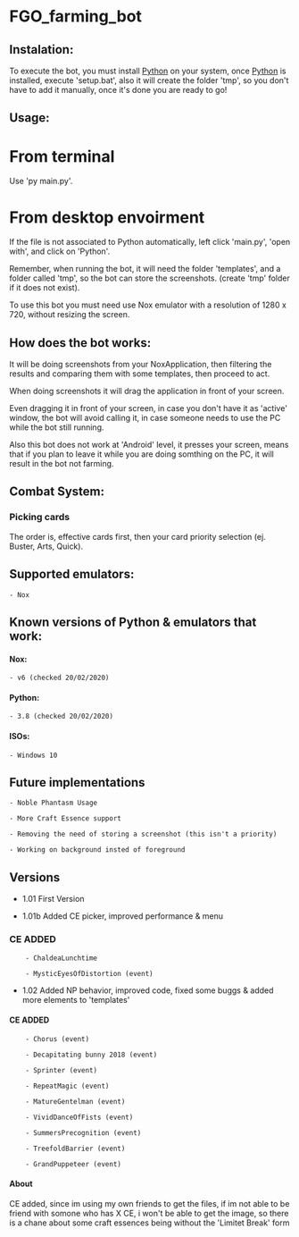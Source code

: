 # FGO_farming_bot


## Instalation:

To execute the bot, you must install [Python](https://www.python.org/downloads/) on your system, once [Python](https://www.python.org/downloads/) is installed, execute 'setup.bat', also it will create the folder 'tmp', so you don't have to add it manually, once it's done you are ready to go!


## Usage:

# From terminal

Use 'py main.py'.

# From desktop envoirment

If the file is not associated to Python automatically, left click 'main.py', 'open with', and click on 'Python'.

Remember, when running the bot, it will need the folder 'templates', and a folder called 'tmp', so the bot can store the screenshots. (create 'tmp' folder if it does not exist).

To use this bot you must need use Nox emulator with a resolution of 1280 x 720, without resizing the screen.


## How does the bot works:

It will be doing screenshots from your NoxApplication, then filtering the results and comparing them with some templates, then proceed to act.

When doing screenshots it will drag the application in front of your screen.

Even dragging it in front of your screen, in case you don't have it as 'active' window, the bot will avoid calling it, in case someone needs to use the PC while the bot still running.

Also this bot does not work at 'Android' level, it presses your screen, means that if you plan to leave it while you are doing somthing on the PC, it will result in the bot not farming.

## Combat System:

### Picking cards

The order is, effective cards first, then your card priority selection (ej. Buster, Arts, Quick).


## Supported emulators:

    - Nox

## Known versions of Python & emulators that work:

#### Nox:

    - v6 (checked 20/02/2020)

#### Python:

    - 3.8 (checked 20/02/2020)

#### ISOs:

    - Windows 10


## Future implementations

    - Noble Phantasm Usage

    - More Craft Essence support

    - Removing the need of storing a screenshot (this isn't a priority)

    - Working on background insted of foreground

## Versions

- 1.01 First Version

- 1.01b Added CE picker, improved performance & menu

### CE ADDED

        - ChaldeaLunchtime

        - MysticEyesOfDistortion (event)

- 1.02 Added NP behavior, improved code, fixed some buggs & added more elements to 'templates'

#### CE ADDED

        - Chorus (event)

        - Decapitating bunny 2018 (event)

        - Sprinter (event)

        - RepeatMagic (event)

        - MatureGentelman (event)

        - VividDanceOfFists (event)

        - SummersPrecognition (event)

        - TreefoldBarrier (event)

        - GrandPuppeteer (event)


#### About

CE added, since im using my own friends to get the files, if im not able to be friend with somone who has X CE, i won't be able to get the image, so there is a chane about some craft essences being without the 'Limitet Break' form
